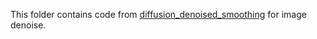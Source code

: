 This folder contains code from [diffusion_denoised_smoothing](https://github.com/ethz-spylab/diffusion_denoised_smoothing) for image denoise.